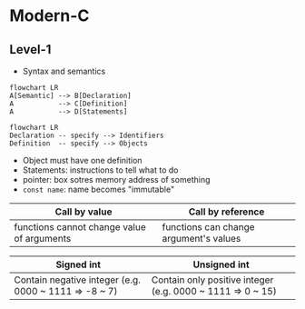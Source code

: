 # Modern-C

## Level-1

- Syntax and semantics

```mermaid
flowchart LR
A[Semantic] --> B[Declaration]
A           --> C[Definition]
A           --> D[Statements]
```

```mermaid
flowchart LR
Declaration -- specify --> Identifiers
Definition  -- specify --> Objects
```

- Object must have one definition
- Statements: instructions to tell what to do
- pointer: box sotres memory address of something
- `const name`: name becomes "immutable"

| Call by value                              | Call by reference                      |
|--------------------------------------------|----------------------------------------|
| functions cannot change value of arguments | functions can change argument's values |

| Signed int                                            | Unsigned int                                               |
|-------------------------------------------------------|------------------------------------------------------------|
| Contain negative integer (e.g. 0000 ~ 1111 => -8 ~ 7) | Contain only positive integer (e.g. 0000 ~ 1111 => 0 ~ 15) |

